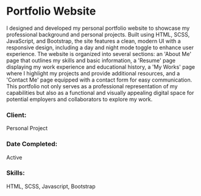 # Portfolio Website

I designed and developed my personal portfolio website to showcase my professional background and personal projects. Built using HTML, SCSS, JavaScript, and Bootstrap, the site features a clean, modern UI with a responsive design, including a day and night mode toggle to enhance user experience. The website is organized into several sections: an 'About Me' page that outlines my skills and basic information, a 'Resume' page displaying my work experience and educational history, a 'My Works' page where I highlight my projects and provide additional resources, and a 'Contact Me' page equipped with a contact form for easy communication. 
This portfolio not only serves as a professional representation of my capabilities but also as a functional and visually appealing digital space for potential employers and collaborators to explore my work.

### Client:

Personal Project

### Date Completed:

Active

### Skills:

HTML, SCSS, Javascript, Bootstrap

